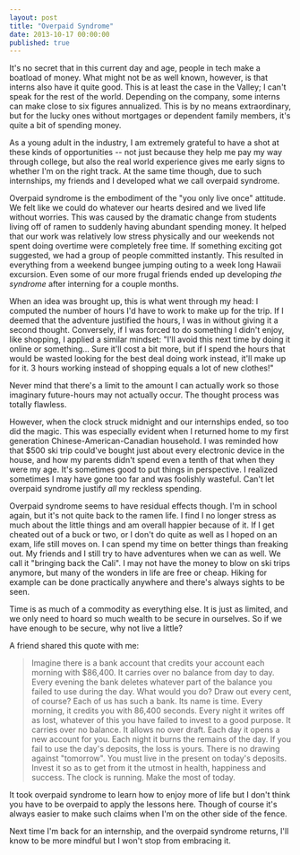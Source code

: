 ```yaml
---
layout: post
title: "Overpaid Syndrome"
date: 2013-10-17 00:00:00
published: true
---
```


It's no secret that in this current day and age, people in tech make a boatload 
of money. What might not be as well known, however, is that interns also have it 
quite good. This is at least the case in the Valley; I can't speak for the rest 
of the world. Depending on the company, some interns can make close to six 
figures annualized. This is by no means extraordinary, but for the lucky ones 
without mortgages or dependent family members, it's quite a bit of spending 
money.

As a young adult in the industry, I am extremely grateful to have a shot at 
these kinds of opportunities -- not just because they help me pay my way through 
college, but also the real world experience gives me early signs to whether I'm 
on the right track. At the same time though, due to such internships, my friends 
and I developed what we call overpaid syndrome.

Overpaid syndrome is the embodiment of the "you only live once" attitude. We 
felt like we could do whatever our hearts desired and we lived life without 
worries. This was caused by the dramatic change from students living off of 
ramen to suddenly having abundant spending money. It helped that our work was 
relatively low stress physically and our weekends not spent doing overtime were 
completely free time. If something exciting got suggested, we had a group of 
people committed instantly. This resulted in everything from a weekend bungee 
jumping outing to a week long Hawaii excursion.  Even some of our more frugal 
friends ended up developing _the syndrome_ after interning for a couple months.

When an idea was brought up, this is what went through my head: I computed the 
number of hours I'd have to work to make up for the trip. If I deemed that the 
adventure justified the hours, I was in without giving it a second thought. 
Conversely, if I was forced to do something I didn't enjoy, like shopping, I 
applied a similar mindset: "I'll avoid this next time by doing it online or 
something... Sure it'll cost a bit more, but if I spend the hours that would be 
wasted looking for the best deal doing work instead, it'll make up for it. 3 
hours working instead of shopping equals a lot of new clothes!"

Never mind that there's a limit to the amount I can actually work so those 
imaginary future-hours may not actually occur. The thought process was totally 
flawless.

However, when the clock struck midnight and our internships ended, so too did
the magic. This was especially evident when I returned home to my first 
generation Chinese-American-Canadian household. I was reminded how that $500 ski 
trip could've bought just about every electronic device in the house, and how my 
parents didn't spend even a tenth of that when they were my age. It's sometimes 
good to put things in perspective. I realized sometimes I may have gone too far 
and was foolishly wasteful. Can't let overpaid syndrome justify _all_ my 
reckless spending.

Overpaid syndrome seems to have residual effects though. I'm in school again, 
but it's not quite back to the ramen life. I find I no longer stress as much 
about the little things and am overall happier because of it. If I get cheated 
out of a buck or two, or I don't do quite as well as I hoped on an exam, life 
still moves on. I can spend my time on better things than freaking out. My 
friends and I still try to have adventures when we can as well. We call it 
"bringing back the Cali". I may not have the money to blow on ski trips anymore, 
but many of the wonders in life are free or cheap. Hiking for example can be 
done practically anywhere and there's always sights to be seen.

Time is as much of a commodity as everything else. It is just as limited, and we 
only need to hoard so much wealth to be secure in ourselves. So if we have 
enough to be secure, why not live a little?

A friend shared this quote with me:

> Imagine there is a bank account that credits your account each morning with $86,400. It carries over no balance from day to day. Every evening the bank deletes whatever part of the balance you failed to use during the day. What would you do? Draw out every cent, of course? Each of us has such a bank. Its name is time. Every morning, it credits you with 86,400 seconds. Every night it writes off as lost, whatever of this you have failed to invest to a good purpose. It carries over no balance. It allows no over draft. Each day it opens a new account for you. Each night it burns the remains of the day. If you fail to use the day's deposits, the loss is yours. There is no drawing against "tomorrow". You must live in the present on today's deposits. Invest it so as to get from it the utmost in health, happiness and success. The clock is running. Make the most of today.

It took overpaid syndrome to learn how to enjoy more of life but I don't think 
you have to be overpaid to apply the lessons here. Though of course it's always 
easier to make such claims when I'm on the other side of the fence.

Next time I'm back for an internship, and the overpaid syndrome returns, I'll 
know to be more mindful but I won't stop from embracing it.
